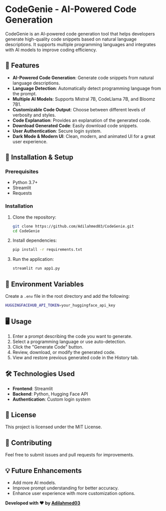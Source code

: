 
# CodeGenie - AI-Powered Code Generation

CodeGenie is an AI-powered code generation tool that helps developers generate high-quality code snippets based on natural language descriptions. It supports multiple programming languages and integrates with AI models to improve coding efficiency.

## 🚀 Features
- **AI-Powered Code Generation**: Generate code snippets from natural language descriptions.
- **Language Detection**: Automatically detect programming language from the prompt.
- **Multiple AI Models**: Supports Mistral 7B, CodeLlama 7B, and Bloomz 7B1.
- **Customizable Code Output**: Choose between different levels of verbosity and styles.
- **Code Explanation**: Provides an explanation of the generated code.
- **Download Generated Code**: Easily download code snippets.
- **User Authentication**: Secure login system.
- **Dark Mode & Modern UI**: Clean, modern, and animated UI for a great user experience.

## 📜 Installation & Setup
### Prerequisites
- Python 3.7+
- Streamlit
- Requests

### Installation
1. Clone the repository:
   ```sh
   git clone https://github.com/Adilahmed03/CodeGenie.git
   cd CodeGenie
   ```
2. Install dependencies:
   ```sh
   pip install -r requirements.txt
   ```
3. Run the application:
   ```sh
   streamlit run app1.py
   ```

## 🔑 Environment Variables
Create a `.env` file in the root directory and add the following:
```sh
HUGGINGFACEHUB_API_TOKEN=your_huggingface_api_key
```

## 🖥️ Usage
1. Enter a prompt describing the code you want to generate.
2. Select a programming language or use auto-detection.
3. Click the "Generate Code" button.
4. Review, download, or modify the generated code.
5. View and restore previous generated code in the History tab.

## 🛠️ Technologies Used
- **Frontend**: Streamlit
- **Backend**: Python, Hugging Face API
- **Authentication**: Custom login system

## 📝 License
This project is licensed under the MIT License.

## 🙌 Contributing
Feel free to submit issues and pull requests for improvements.

## 💡 Future Enhancements
- Add more AI models.
- Improve prompt understanding for better accuracy.
- Enhance user experience with more customization options.

**Developed with ❤️ by [Adilahmed03](https://github.com/Adilahmed03)**

